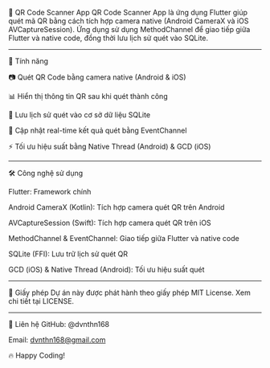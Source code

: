 📸 QR Code Scanner App
QR Code Scanner App là ứng dụng Flutter giúp quét mã QR bằng cách tích hợp camera native (Android CameraX và iOS AVCaptureSession). Ứng dụng sử dụng MethodChannel để giao tiếp giữa Flutter và native code, đồng thời lưu lịch sử quét vào SQLite.

--------------------------------------------------------------------------------------------------------------------------------------------------

🚀 Tính năng

📷 Quét QR Code bằng camera native (Android & iOS)

📊 Hiển thị thông tin QR sau khi quét thành công

💾 Lưu lịch sử quét vào cơ sở dữ liệu SQLite

🔄 Cập nhật real-time kết quả quét bằng EventChannel

⚡ Tối ưu hiệu suất bằng Native Thread (Android) & GCD (iOS)

--------------------------------------------------------------------------------------------------------------------------------------------------

🛠️ Công nghệ sử dụng

Flutter: Framework chính

Android CameraX (Kotlin): Tích hợp camera quét QR trên Android

AVCaptureSession (Swift): Tích hợp camera quét QR trên iOS

MethodChannel & EventChannel: Giao tiếp giữa Flutter và native code

SQLite (FFI): Lưu trữ lịch sử quét QR

GCD (iOS) & Native Thread (Android): Tối ưu hiệu suất quét

--------------------------------------------------------------------------------------------------------------------------------------------------

📜 Giấy phép
Dự án này được phát hành theo giấy phép MIT License. Xem chi tiết tại LICENSE.

--------------------------------------------------------------------------------------------------------------------------------------------------

💬 Liên hệ
GitHub: @dvnthn168

Email: dvnthn168@gmail.com

🔥 Happy Coding!
